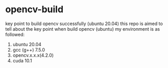 # opencv-build
key point to build opencv successfully  (ubuntu 20.04)
this repo is aimed to tell about the key point when build opencv (ubuntu)
my environment is as followed:
1. ubuntu 20.04
2. gcc (g++) 7.5.0
3. opencv.x.x.x(4.2.0)
4. cuda 10.1
